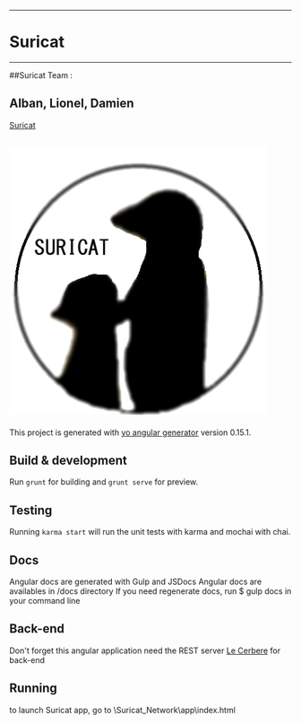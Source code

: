 -------------------------------------
# Suricat
-------------------------------------
##Suricat Team :

Alban, Lionel, Damien
--------------------------------------
[Suricat](https://github.com/AlbLioDam)

![Suricat](https://github.com/AlbLioDam/Suricat_Network/blob/master/app/images/MeerkatsEstampe.png)
-------------------------------------
This project is generated with [yo angular generator](https://github.com/yeoman/generator-angular)
version 0.15.1.

## Build & development

Run `grunt` for building and `grunt serve` for preview.

## Testing

Running `karma start` will run the unit tests with karma and mochai with chai.

## Docs

Angular docs are generated with Gulp and JSDocs
Angular docs are availables in  /docs directory
If you need regenerate docs, run $ gulp docs in your command line

## Back-end

Don't forget this angular application need the REST server [Le Cerbere](https://github.com/AlbLioDam/Serveur_Rest)
for back-end

## Running

to launch Suricat app, go to \Suricat_Network\app\index.html

